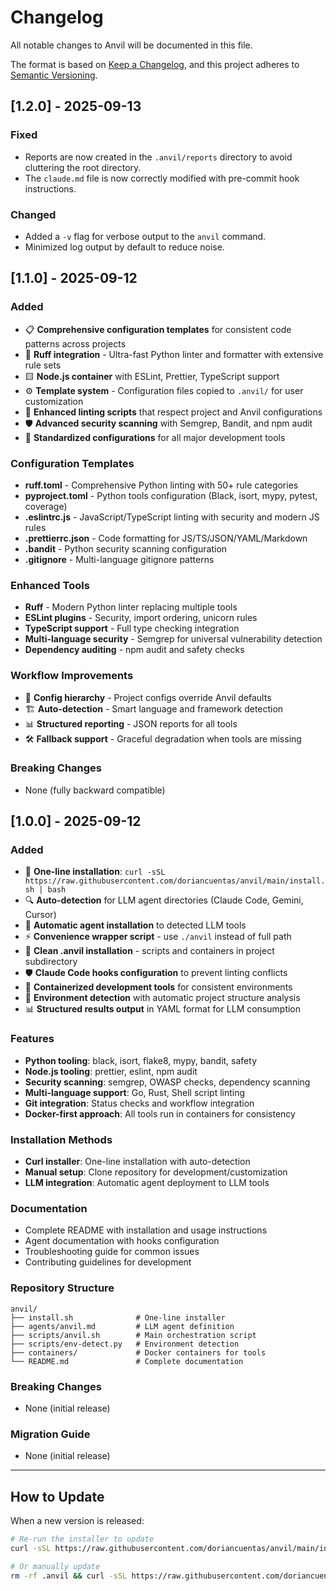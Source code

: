 # Changelog

All notable changes to Anvil will be documented in this file.

The format is based on [Keep a Changelog](https://keepachangelog.com/en/1.0.0/),
and this project adheres to [Semantic Versioning](https://semver.org/spec/v2.0.0.html).

## [1.2.0] - 2025-09-13

### Fixed
- Reports are now created in the `.anvil/reports` directory to avoid cluttering the root directory.
- The `claude.md` file is now correctly modified with pre-commit hook instructions.

### Changed
- Added a `-v` flag for verbose output to the `anvil` command.
- Minimized log output by default to reduce noise.

## [1.1.0] - 2025-09-12

### Added
- 📋 **Comprehensive configuration templates** for consistent code patterns across projects
- 🐍 **Ruff integration** - Ultra-fast Python linter and formatter with extensive rule sets
- 🟨 **Node.js container** with ESLint, Prettier, TypeScript support
- ⚙️ **Template system** - Configuration files copied to `.anvil/` for user customization
- 🔧 **Enhanced linting scripts** that respect project and Anvil configurations
- 🛡️ **Advanced security scanning** with Semgrep, Bandit, and npm audit
- 📝 **Standardized configurations** for all major development tools

### Configuration Templates
- **ruff.toml** - Comprehensive Python linting with 50+ rule categories
- **pyproject.toml** - Python tools configuration (Black, isort, mypy, pytest, coverage)
- **.eslintrc.js** - JavaScript/TypeScript linting with security and modern JS rules
- **.prettierrc.json** - Code formatting for JS/TS/JSON/YAML/Markdown
- **.bandit** - Python security scanning configuration
- **.gitignore** - Multi-language gitignore patterns

### Enhanced Tools
- **Ruff** - Modern Python linter replacing multiple tools
- **ESLint plugins** - Security, import ordering, unicorn rules
- **TypeScript support** - Full type checking integration
- **Multi-language security** - Semgrep for universal vulnerability detection
- **Dependency auditing** - npm audit and safety checks

### Workflow Improvements
- 🔄 **Config hierarchy** - Project configs override Anvil defaults
- 🏗️ **Auto-detection** - Smart language and framework detection
- 📊 **Structured reporting** - JSON reports for all tools
- 🛠️ **Fallback support** - Graceful degradation when tools are missing

### Breaking Changes
- None (fully backward compatible)

## [1.0.0] - 2025-09-12

### Added
- 🚀 **One-line installation**: `curl -sSL https://raw.githubusercontent.com/doriancuentas/anvil/main/install.sh | bash`
- 🔍 **Auto-detection** for LLM agent directories (Claude Code, Gemini, Cursor)
- 🤖 **Automatic agent installation** to detected LLM tools
- ⚡ **Convenience wrapper script** - use `./anvil` instead of full path
- 📁 **Clean .anvil installation** - scripts and containers in project subdirectory
- 🛡️ **Claude Code hooks configuration** to prevent linting conflicts
- 🐳 **Containerized development tools** for consistent environments
- 🔧 **Environment detection** with automatic project structure analysis
- 📊 **Structured results output** in YAML format for LLM consumption

### Features
- **Python tooling**: black, isort, flake8, mypy, bandit, safety
- **Node.js tooling**: prettier, eslint, npm audit
- **Security scanning**: semgrep, OWASP checks, dependency scanning
- **Multi-language support**: Go, Rust, Shell script linting
- **Git integration**: Status checks and workflow integration
- **Docker-first approach**: All tools run in containers for consistency

### Installation Methods
- **Curl installer**: One-line installation with auto-detection
- **Manual setup**: Clone repository for development/customization
- **LLM integration**: Automatic agent deployment to LLM tools

### Documentation
- Complete README with installation and usage instructions
- Agent documentation with hooks configuration
- Troubleshooting guide for common issues
- Contributing guidelines for development

### Repository Structure
```
anvil/
├── install.sh              # One-line installer
├── agents/anvil.md         # LLM agent definition
├── scripts/anvil.sh        # Main orchestration script
├── scripts/env-detect.py   # Environment detection
├── containers/             # Docker containers for tools
└── README.md               # Complete documentation
```

### Breaking Changes
- None (initial release)

### Migration Guide
- None (initial release)

---

## How to Update

When a new version is released:

```bash
# Re-run the installer to update
curl -sSL https://raw.githubusercontent.com/doriancuentas/anvil/main/install.sh | bash

# Or manually update
rm -rf .anvil && curl -sSL https://raw.githubusercontent.com/doriancuentas/anvil/main/install.sh | bash
```